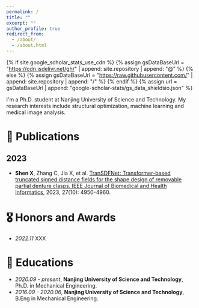```yaml
---
permalink: /
title: ""
excerpt: ""
author_profile: true
redirect_from: 
  - /about/
  - /about.html
---
```


{% if site.google_scholar_stats_use_cdn %}
{% assign gsDataBaseUrl = "https://cdn.jsdelivr.net/gh/" | append: site.repository | append: "@" %}
{% else %}
{% assign gsDataBaseUrl = "https://raw.githubusercontent.com/" | append: site.repository | append: "/" %}
{% endif %}
{% assign url = gsDataBaseUrl | append: "google-scholar-stats/gs_data_shieldsio.json" %}

<span class='anchor' id='about-me'></span>

I'm a Ph.D. student at Nanjing University of Science and Technology. My research interests include structural optimization, machine learning and medical image analysis.

# 📝 Publications 
## 2023
- **Shen X**, Zhang C, Jia X, et al. [TranSDFNet: Transformer-based truncated signed distance fields for the shape design of removable partial denture clasps. IEEE Journal of Biomedical and Health Informatics](https://ieeexplore.ieee.org/abstract/document/10188897), 2023, 27(10): 4950-4960.


# 🎖 Honors and Awards
- *2022.11* XXX

# 📖 Educations
- *2020.09 - present*, **Nanjing University of Science and Technology**, Ph.D. in Mechanical Engineering. 
- *2016.09 - 2020.06*, **Nanjing University of Science and Technology**, B.Eng in Mechanical Engineering. 
